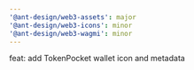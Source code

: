 ```yaml
---
'@ant-design/web3-assets': major
'@ant-design/web3-icons': minor
'@ant-design/web3-wagmi': minor
---
```


feat: add TokenPocket wallet icon and metadata
